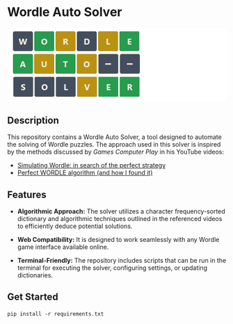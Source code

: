 # Wordle Auto Solver
![](/res/title.png)
## Description
This repository contains a Wordle Auto Solver, a tool designed to automate the solving of Wordle puzzles. The approach used in this solver is inspired by the methods discussed by *Games Computer Play* in his YouTube videos:
- [Simulating Wordle: in search of the perfect strategy](https://youtu.be/ZCSajRqzYyg?si=3bOTbp9qbbUQmoCU)
- [Perfect WORDLE algorithm (and how I found it)](https://youtu.be/sVCe779YC6A?si=_IKnXR-EXDeHmubC)

## Features
- **Algorithmic Approach:** The solver utilizes a character frequency-sorted dictionary and algorithmic techniques outlined in the referenced videos to efficiently deduce potential solutions.

- **Web Compatibility:** It is designed to work seamlessly with any Wordle game interface available online.

- **Terminal-Friendly:** The repository includes scripts that can be run in the terminal for executing the solver, configuring settings, or updating dictionaries.

## Get Started
    pip install -r requirements.txt